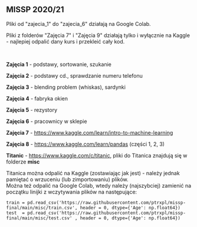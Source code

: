 ## MISSP 2020/21

Pliki od "zajecia_1" do "zajecia_6" działają na Google Colab.

Pliki z folderów "Zajęcia 7" i "Zajęcia 9" działają tylko i wyłącznie na Kaggle - najlepiej odpalić dany kurs i przekleić cały kod.

<br/>

**Zajęcia 1** - podstawy, sortowanie, szukanie

**Zajęcia 2** - podstawy cd., sprawdzanie numeru telefonu

**Zajęcia 3** - blending problem (whiskas), sardynki

**Zajęcia 4** - fabryka okien

**Zajęcia 5** - rezystory

**Zajęcia 6** - pracownicy w sklepie

**Zajęcia 7** - https://www.kaggle.com/learn/intro-to-machine-learning 

**Zajęcia 8** - https://www.kaggle.com/learn/pandas (części 1, 2, 3)

**Titanic** -  https://www.kaggle.com/c/titanic, pliki do Titanica znajdują się w folderze **misc**

Titanica można odpalić na Kaggle (zostawiając jak jest) - należy jednak pamiętać o wrzuceniu (lub zimportowaniu) plików.<br>
Można też odpalić na Google Colab, wtedy należy (najszybciej) zamienić na początku linijki z wczytywania plików na następujące:<br>
```
train = pd.read_csv('https://raw.githubusercontent.com/ptrxpl/missp-final/main/misc/train.csv', header = 0, dtype={'Age': np.float64})
test  = pd.read_csv('https://raw.githubusercontent.com/ptrxpl/missp-final/main/misc/test.csv' , header = 0, dtype={'Age': np.float64})
```

